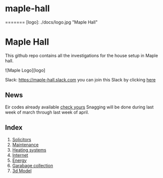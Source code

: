 # maple-hall
=======
[logo]: ./docs/logo.jpg "Maple Hall"

Maple Hall
======
This github repo contains all the investigations for the house setup in Maple hall.


![Maple Logo][logo]

Slack: https://maple-hall.slack.com you can join this Slack by clicking [here](https://join.slack.com/t/maple-hall/shared_invite/enQtOTA0NjU1NTQ3NzUwLWE1M2JmMjkwN2UxYjMyMjVlYmIxNmQ3OTNkM2M2OWY1OGIwMTMzYjhkMDBmYWM2MWM0NmU3YzFjNTg3OTUyMDM)

News
---
Eir codes already available [check yours](https://www.eircode.ie/)
Snagging will be done during last week of march through last week of april.


Index
---
1.  [Solicitors](./Solicitors.md)
2.  [Maintenance](./BuildingMaintenance.md)
3.  [Heating systems](./Heating.md)
4.  [Internet](./Internet.md)
5.  [Energy](./Energy.md)
6.  [Garabage collection](./GarbageCollection.md)
10. [3d Model](./Sketchup.md)
